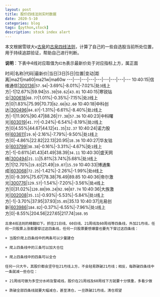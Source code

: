 ```yaml
---
layout: post
title: 股价四线法则实时数据
date: 2020-5-10
categories: blog
tags: [python,stock]
description: stock index alert
---
```



本文根据雪球大v[古泉](https://xueqiu.com/u/7148646888)的[古泉四线法则](https://xueqiu.com/7148646888/130498192)，计算了自己的一些自选股当前所处位置，用于持续追踪验证，帮助自己进行判断。

**说明**：下表中4线对应取值为`红色`表示最新价处于对应指标上方，属正面

时间|名称|代码|最新价|当日|3日|5日|位置|变动|距离|ma21|ma60|ma21w|ma60w
---|---|---|---|---|---|---|---|---
10:40:15|信维通信|[300136](https://xueqiu.com/S/SZ300136)|`57.94`|-3.69%|-8.01%|-7.02%|处`3`线上方|-1|12.67%|59.94|`55.30`|`50.62`|`43.01`
10:40:15|寒锐钴业|[300618](https://xueqiu.com/S/SZ300618)|`68.77`|1.01%|-0.35%|-7.15%|处`2`线上方|0|1.83%|75.99|70.73|`62.66`|`62.60`
10:40:18|中科创达|[300496](https://xueqiu.com/S/SZ300496)|`84.87`|-1.31%|-6.61%|-8.40%|处`2`线上方|-1|11.90%|90.47|88.26|`77.38`|`57.36`
10:40:23|中科曙光|[603019](https://xueqiu.com/S/SH603019)|`41.77`|-0.24%|-6.54%|-8.19%|处`2`线上方|0|4.55%|44.67|44.12|`41.35`|`32.37`
10:40:24|诺力股份|[603611](https://xueqiu.com/S/SH603611)|`19.9`|-2.16%|-7.79%|-9.50%|处`1`线上方|0|-4.86%|22.82|22.13|20.95|`18.36`
10:40:27|华友钴业|[603799](https://xueqiu.com/S/SH603799)|`38.38`|-0.16%|-3.31%|-4.67%|处`1`线上方|-1|-0.61%|41.43|41.49|38.39|`34.11`
10:40:30|盛天网络|[300494](https://xueqiu.com/S/SZ300494)|`21.11`|5.81%|3.74%|5.68%|处`3`线上方|1|12.70%|`19.83`|21.49|`19.07`|`15.59`
10:40:33|博通集成|[603068](https://xueqiu.com/S/SH603068)|`72.25`|-1.42%|-2.26%|-1.99%|处`0`线上方|0|-9.39%|75.67|78.38|76.49|89.85
10:40:36|帝尔激光|[300776](https://xueqiu.com/S/SZ300776)|`129.57`|-1.54%|-7.20%|-3.56%|处`4`线上方|0|31.02%|`120.88`|`99.24`|`92.90`|`87.74`
10:40:36|大族激光|[002008](https://xueqiu.com/S/SZ002008)|`35.11`|-0.93%|-5.53%|-5.84%|处`1`线上方|-1|-3.70%|37.95|37.93|`35.05`|35.13
10:40:37|兆易创新|[603986](https://xueqiu.com/S/SH603986)|`184.82`|-0.37%|-6.55%|-7.96%|处`1`线上方|0|-8.55%|204.56|227.65|217.74|`168.95`

```
古泉4线法则的精髓如下。抓住21日线、60日线、21周线及60周线等四条线，外加21月线，任何一只股票上涨都要穿过这四条线，任何一只股票要想爆雷也要先下穿过这四条线：

+ 当股价爬上四条线中的两条可以少量建仓

+ 爬上四条线中的三条可以加大仓位

+ 爬上四条线中的四条可以全仓

任何一只大牛，其股价都会坚守在21月线上方，不会轻易跌破21月线；相反，每跌破四条线中一条就减一些仓位：

+ 21周线可做为多空分水岭及警戒线，股价在21周线及60周线下方就要十分慎重，多看少做

+ 跌破全部四条线就要大幅减仓，甚至清仓，一旦跌破21月线，清仓观望
```